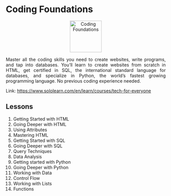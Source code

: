 # Coding Foundations

<p align="center">
    <img src="https://lecontent.sololearn.com/material-images/e934d2dd2b8a4bb69efa5c976962c978-CodingFoundations.png" alt="Coding Foundations" width="100px" height="auto"></p>
<p align="justify">
    Master all the coding skills you need to create websites, write programs, and tap into databases. You’ll learn to create websites from scratch in HTML, get certified in SQL, the international standard language for databases, and specialize in Python, the world’s fastest growing programming language. No previous coding experience needed.
</p>

Link: https://www.sololearn.com/en/learn/courses/tech-for-everyone

## Lessons

1. Getting Started with HTML
2. Going Deeper with HTML
3. Using Attributes
4. Mastering HTML
5. Getting Started with SQL
6. Going Deeper with SQL
7. Query Techniques
8. Data Analysis
9. Getting started with Python
10. Going Deeper with Python
11. Working with Data
12. Control Flow
13. Working with Lists
14. Functions
